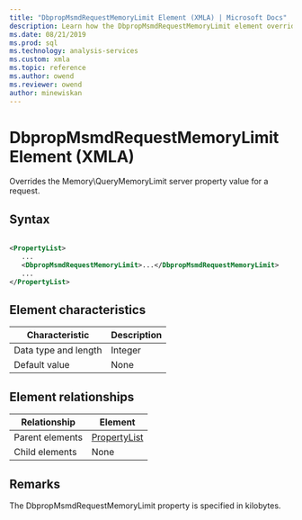 ```yaml
---
title: "DbpropMsmdRequestMemoryLimit Element (XMLA) | Microsoft Docs"
description: Learn how the DbpropMsmdRequestMemoryLimit element overrides the Memory QueryMemoryLimit server property value for a request. 
ms.date: 08/21/2019
ms.prod: sql
ms.technology: analysis-services
ms.custom: xmla
ms.topic: reference
ms.author: owend
ms.reviewer: owend
author: minewiskan
---
```

# DbpropMsmdRequestMemoryLimit Element (XMLA)

  Overrides the Memory\QueryMemoryLimit server property value for a request. 
  
## Syntax  
  
```xml  
  
<PropertyList>  
   ...  
   <DbpropMsmdRequestMemoryLimit>...</DbpropMsmdRequestMemoryLimit>    
   ...  
</PropertyList>  
```  
  
## Element characteristics  
  
|Characteristic|Description|  
|--------------------|-----------------|  
|Data type and length|Integer|  
|Default value|None|  
  
## Element relationships  
  
|Relationship|Element|  
|------------------|-------------|  
|Parent elements|[PropertyList](../xml-elements-properties/propertylist-element-xmla.md)|  
|Child elements|None|  
  
## Remarks  

The DbpropMsmdRequestMemoryLimit property is specified in kilobytes.